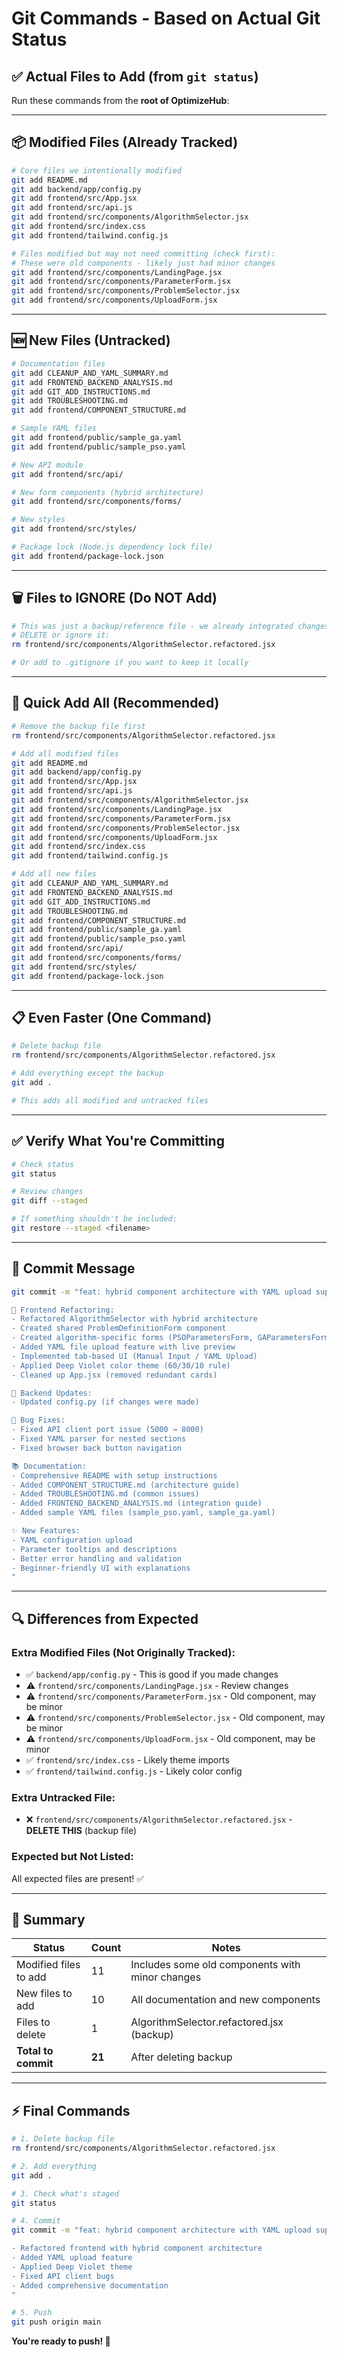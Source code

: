 # Git Commands - Based on Actual Git Status

## ✅ Actual Files to Add (from `git status`)

Run these commands from the **root of OptimizeHub**:

---

## 📦 Modified Files (Already Tracked)

```bash
# Core files we intentionally modified
git add README.md
git add backend/app/config.py
git add frontend/src/App.jsx
git add frontend/src/api.js
git add frontend/src/components/AlgorithmSelector.jsx
git add frontend/src/index.css
git add frontend/tailwind.config.js

# Files modified but may not need committing (check first):
# These were old components - likely just had minor changes
git add frontend/src/components/LandingPage.jsx
git add frontend/src/components/ParameterForm.jsx
git add frontend/src/components/ProblemSelector.jsx
git add frontend/src/components/UploadForm.jsx
```

---

## 🆕 New Files (Untracked)

```bash
# Documentation files
git add CLEANUP_AND_YAML_SUMMARY.md
git add FRONTEND_BACKEND_ANALYSIS.md
git add GIT_ADD_INSTRUCTIONS.md
git add TROUBLESHOOTING.md
git add frontend/COMPONENT_STRUCTURE.md

# Sample YAML files
git add frontend/public/sample_ga.yaml
git add frontend/public/sample_pso.yaml

# New API module
git add frontend/src/api/

# New form components (hybrid architecture)
git add frontend/src/components/forms/

# New styles
git add frontend/src/styles/

# Package lock (Node.js dependency lock file)
git add frontend/package-lock.json
```

---

## 🗑️ Files to IGNORE (Do NOT Add)

```bash
# This was just a backup/reference file - we already integrated changes
# DELETE or ignore it:
rm frontend/src/components/AlgorithmSelector.refactored.jsx

# Or add to .gitignore if you want to keep it locally
```

---

## 🚀 Quick Add All (Recommended)

```bash
# Remove the backup file first
rm frontend/src/components/AlgorithmSelector.refactored.jsx

# Add all modified files
git add README.md
git add backend/app/config.py
git add frontend/src/App.jsx
git add frontend/src/api.js
git add frontend/src/components/AlgorithmSelector.jsx
git add frontend/src/components/LandingPage.jsx
git add frontend/src/components/ParameterForm.jsx
git add frontend/src/components/ProblemSelector.jsx
git add frontend/src/components/UploadForm.jsx
git add frontend/src/index.css
git add frontend/tailwind.config.js

# Add all new files
git add CLEANUP_AND_YAML_SUMMARY.md
git add FRONTEND_BACKEND_ANALYSIS.md
git add GIT_ADD_INSTRUCTIONS.md
git add TROUBLESHOOTING.md
git add frontend/COMPONENT_STRUCTURE.md
git add frontend/public/sample_ga.yaml
git add frontend/public/sample_pso.yaml
git add frontend/src/api/
git add frontend/src/components/forms/
git add frontend/src/styles/
git add frontend/package-lock.json
```

---

## 📋 Even Faster (One Command)

```bash
# Delete backup file
rm frontend/src/components/AlgorithmSelector.refactored.jsx

# Add everything except the backup
git add .

# This adds all modified and untracked files
```

---

## ✅ Verify What You're Committing

```bash
# Check status
git status

# Review changes
git diff --staged

# If something shouldn't be included:
git restore --staged <filename>
```

---

## 💾 Commit Message

```bash
git commit -m "feat: hybrid component architecture with YAML upload support

🎨 Frontend Refactoring:
- Refactored AlgorithmSelector with hybrid architecture
- Created shared ProblemDefinitionForm component
- Created algorithm-specific forms (PSOParametersForm, GAParametersForm)
- Added YAML file upload feature with live preview
- Implemented tab-based UI (Manual Input / YAML Upload)
- Applied Deep Violet color theme (60/30/10 rule)
- Cleaned up App.jsx (removed redundant cards)

🔧 Backend Updates:
- Updated config.py (if changes were made)

🐛 Bug Fixes:
- Fixed API client port issue (5000 → 8000)
- Fixed YAML parser for nested sections
- Fixed browser back button navigation

📚 Documentation:
- Comprehensive README with setup instructions
- Added COMPONENT_STRUCTURE.md (architecture guide)
- Added TROUBLESHOOTING.md (common issues)
- Added FRONTEND_BACKEND_ANALYSIS.md (integration guide)
- Added sample YAML files (sample_pso.yaml, sample_ga.yaml)

✨ New Features:
- YAML configuration upload
- Parameter tooltips and descriptions
- Better error handling and validation
- Beginner-friendly UI with explanations
"
```

---

## 🔍 Differences from Expected

### Extra Modified Files (Not Originally Tracked):
- ✅ `backend/app/config.py` - This is good if you made changes
- ⚠️ `frontend/src/components/LandingPage.jsx` - Review changes
- ⚠️ `frontend/src/components/ParameterForm.jsx` - Old component, may be minor
- ⚠️ `frontend/src/components/ProblemSelector.jsx` - Old component, may be minor
- ⚠️ `frontend/src/components/UploadForm.jsx` - Old component, may be minor
- ✅ `frontend/src/index.css` - Likely theme imports
- ✅ `frontend/tailwind.config.js` - Likely color config

### Extra Untracked File:
- ❌ `frontend/src/components/AlgorithmSelector.refactored.jsx` - **DELETE THIS** (backup file)

### Expected but Not Listed:
All expected files are present! ✅

---

## 🎯 Summary

| Status | Count | Notes |
|--------|-------|-------|
| Modified files to add | 11 | Includes some old components with minor changes |
| New files to add | 10 | All documentation and new components |
| Files to delete | 1 | AlgorithmSelector.refactored.jsx (backup) |
| **Total to commit** | **21** | After deleting backup |

---

## ⚡ Final Commands

```bash
# 1. Delete backup file
rm frontend/src/components/AlgorithmSelector.refactored.jsx

# 2. Add everything
git add .

# 3. Check what's staged
git status

# 4. Commit
git commit -m "feat: hybrid component architecture with YAML upload support

- Refactored frontend with hybrid component architecture
- Added YAML upload feature
- Applied Deep Violet theme
- Fixed API client bugs
- Added comprehensive documentation
"

# 5. Push
git push origin main
```

**You're ready to push! 🚀**
